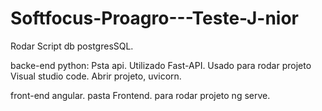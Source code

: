 # Softfocus-Proagro---Teste-J-nior


Rodar Script db postgresSQL.


backe-end python:
Psta api.
Utilizado Fast-API.
Usado para rodar projeto Visual studio code.
Abrir projeto, uvicorn.

front-end angular.
pasta Frontend.
para rodar projeto ng serve.
